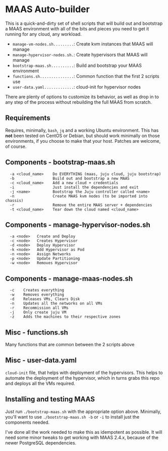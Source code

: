 # MAAS Auto-builder

This is a quick-and-dirty set of shell scripts that will build out and
bootstrap a MAAS environment with all of the bits and pieces you need to get
it running for any cloud, any workload.

* `manage-vm-nodes.sh.........`: Create kvm instances that MAAS will manage
* `manage-hypervisor-nodes.sh.`: Create hypervisors that MAAS will manage
* `bootstrap-maas.sh..........`: Build and bootstrap your MAAS environment
* `functions.sh...............`: Common function that the first 2 scripts use
* `user-data.yaml.............`: cloud-init for hypervisor nodes

There are plenty of options to customize its behavior, as well as drop in to
any step of the process without rebuilding the full MAAS from scratch.

## Requirements

Requires, minimally, `bash`, `jq` and a working Ubuntu environment.  This
has **not** been tested on CentOS or Debian, but should work minimally on
those environments, if you choose to make that your host.  Patches are
welcome, of course.

## Components - bootstrap-maas.sh

```
  -a <cloud_name>    Do EVERYTHING (maas, juju cloud, juju bootstrap)
  -b                 Build out and bootstrap a new MAAS
  -c <cloud_name>    Add a new cloud + credentials
  -i                 Just install the dependencies and exit
  -j <name>          Bootstrap the Juju controller called <name>
  -n                 Create MAAS kvm nodes (to be imported into chassis)
  -r                 Remove the entire MAAS server + dependencies
  -t <cloud_name>    Tear down the cloud named <cloud_name>
```

## Components - manage-hypervisor-nodes.sh

```
  -a <node>   Create and Deploy
  -c <node>   Creates Hypervisor
  -d <node>   Deploy Hypervisor
  -k <node>   Add Hypervisor as Pod
  -n <node>   Assign Networks
  -p <node>   Update Partitioning
  -w <node>   Removes Hypervisor
```

## Components - manage-maas-nodes.sh

```
  -c    Creates everything
  -w    Removes everything
  -d    Releases VMs, Clears Disk
  -n    Updates all the networks on all VMs
  -r    Recommission all VMs
  -j    Only create juju VM
  -z    Adds the machines to their respective zones
```

## Misc - functions.sh

Many functions that are common between the 2 scripts above

## Misc - user-data.yaml

`cloud-init` file, that helps with deployment of the hypervisors. This helps
to automate the deployment of the hypervisor, which in turns grabs this repo
and deploys all the VMs required.

## Installing and testing MAAS

Just run `./bootstrap-maas.sh` with the appropriate option above.
Minimally, you'll want to use `./bootstrap-maas.sh -b` or `-i` to install
just the components needed.

I've done all the work needed to make this as idempotent as possible.  It
will need some minor tweaks to get working with MAAS 2.4.x, because of the
newer PostgreSQL dependencies.
